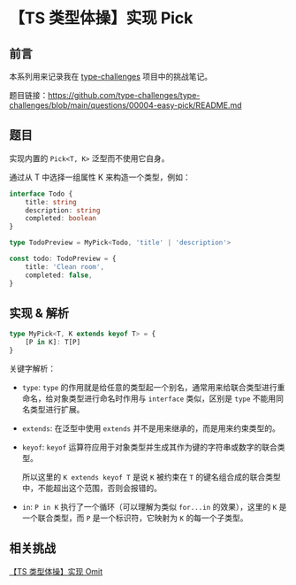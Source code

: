 # 【TS 类型体操】实现 Pick

## 前言

本系列用来记录我在 [type-challenges](https://github.com/type-challenges/type-challenges) 项目中的挑战笔记。

题目链接：https://github.com/type-challenges/type-challenges/blob/main/questions/00004-easy-pick/README.md

## 题目

实现内置的 `Pick<T, K>` 泛型而不使用它自身。

通过从 T 中选择一组属性 K 来构造一个类型，例如：

```ts
interface Todo {
    title: string
    description: string
    completed: boolean
}

type TodoPreview = MyPick<Todo, 'title' | 'description'>

const todo: TodoPreview = {
    title: 'Clean room',
    completed: false,
}
```

## 实现 & 解析

```ts
type MyPick<T, K extends keyof T> = {
    [P in K]: T[P]
}
```

关键字解析：

- `type`: `type` 的作用就是给任意的类型起一个别名，通常用来给联合类型进行重命名，给对象类型进行命名时作用与 `interface` 类似，区别是 `type` 不能用同名类型进行扩展。

- `extends`: 在泛型中使用 `extends` 并不是用来继承的，而是用来约束类型的。

- `keyof`: `keyof` 运算符应用于对象类型并生成其作为键的字符串或数字的联合类型。

  所以这里的 `K extends keyof T` 是说 `K` 被约束在 `T` 的键名组合成的联合类型中，不能超出这个范围，否则会报错的。

- `in`: `P in K` 执行了一个循环（可以理解为类似 `for...in` 的效果），这里的 `K` 是一个联合类型，而 `P` 是一个标识符，它映射为 `K` 的每一个子类型。

## 相关挑战

[【TS 类型体操】实现 Omit](./%E3%80%90TS%20%E7%B1%BB%E5%9E%8B%E4%BD%93%E6%93%8D%E3%80%91%E5%AE%9E%E7%8E%B0%20Omit.md)
